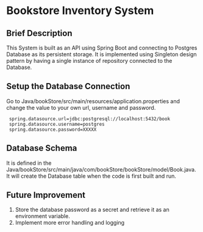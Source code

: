 # Bookstore Inventory System
## Brief Description
This System is built as an API using Spring Boot and connecting to Postgres Database as its persistent storage. It is implemented using Singleton design pattern by having a single instance of repository connected to the Database. 
## Setup the Database Connection
Go to Java/bookStore/src/main/resources/application.properties and change the value to your own url, username and password.
   
   ```
    spring.datasource.url=jdbc:postgresql://localhost:5432/book
    spring.datasource.username=postgres
    spring.datasource.password=XXXXX 
   ```
## Database Schema 
It is defined in the Java/bookStore/src/main/java/com/bookStore/bookStore/model/Book.java. It will create the Database table when the code is first built and run.
## Future Improvement
1. Store the database password as a secret and retrieve it as an environment variable.
2. Implement more error handling and logging
